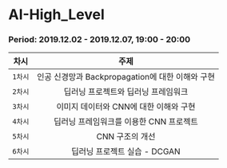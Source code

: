 # AI-High_Level

### Period: 2019.12.02 - 2019.12.07, 19:00 - 20:00

|차시|주제|
|---|:---:|
|`1차시`|인공 신경망과 Backpropagation에 대한 이해와 구현|
|`2차시`|딥러닝 프로젝트와 딥러닝 프레임워크|
|`3차시`|이미지 데이터와 CNN에 대한 이해와 구현|
|`4차시`|딥러닝 프레임워크를 이용한 CNN 프로젝트|
|`5차시`|CNN 구조의 개선|
|`6차시`|딥러닝 프로젝트 실습 - DCGAN|
